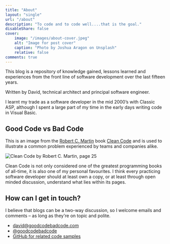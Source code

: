 ```yaml
---
title: "About"
layout: "single"
url: "/about"
description: "To code and to code well....that is the goal."
disableShare: false
cover:
    image: "/images/about-cover.jpeg"
    alt: "Image for post cover"
    caption: "Photo by Joshua Aragon on Unsplash"
    relative: false
comments: true
---
```


This blog is a repository of knowledge gained, lessons learned and experiences 
from the front line of software development over the last fifteen years.

Written by David, technical architect and principal software engineer.

I learnt my trade as a software developer in the mid 2000’s with Classic ASP, although I spent a large part of my time in the early days writing code in Visual Basic.

## Good Code vs Bad Code

This is an image from the [Robert C. Martin](https://en.wikipedia.org/wiki/Robert_C._Martin) 
book [Clean Code](https://www.amazon.com/Clean-Code-Handbook-Software-Craftsmanship/dp/0132350882) 
and is used to illustrate a common problem experienced by teams and companies 
alike.

![Clean Code by Robert C. Martin, page 25](/images/good-code-bad-code.png)

Clean Code is not only considered one of the greatest programming books of 
all-time, it is also one of my personal favourites. I think every practicing 
software developer should at least own a copy, or at least through open minded
discussion, understand what lies within its pages.

## How can I get in touch?

I believe that blogs can be a two-way discussion, so I welcome emails and 
comments – as long as they're on topic and polite.

- [david@goodcodebadcode.com](david@goodcodebadcode.com)
- [@goodcodebadcode](https://twitter.com/goodcodebadcode/)
- [GitHub for related code samples](https://github.com/goodcodebadcode/)

